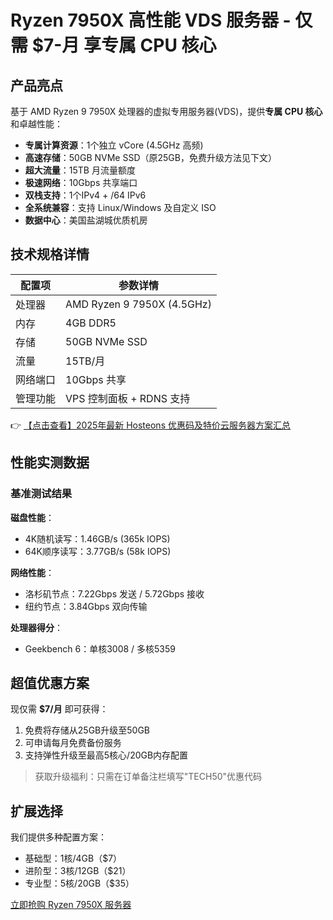 # Ryzen 7950X 高性能 VDS 服务器 - 仅需 $7-月 享专属 CPU 核心

## 产品亮点
基于 AMD Ryzen 9 7950X 处理器的虚拟专用服务器(VDS)，提供**专属 CPU 核心**和卓越性能：

- **专属计算资源**：1个独立 vCore (4.5GHz 高频)
- **高速存储**：50GB NVMe SSD（原25GB，免费升级方法见下文）
- **超大流量**：15TB 月流量额度
- **极速网络**：10Gbps 共享端口
- **双栈支持**：1个IPv4 + /64 IPv6
- **全系统兼容**：支持 Linux/Windows 及自定义 ISO
- **数据中心**：美国盐湖城优质机房

## 技术规格详情
| 配置项       | 参数详情                  |
|--------------|-------------------------|
| 处理器       | AMD Ryzen 9 7950X (4.5GHz) |
| 内存         | 4GB DDR5                |
| 存储         | 50GB NVMe SSD           |
| 流量         | 15TB/月                 |
| 网络端口     | 10Gbps 共享             |
| 管理功能     | VPS 控制面板 + RDNS 支持 |

👉 [【点击查看】2025年最新 Hosteons 优惠码及特价云服务器方案汇总](https://bit.ly/hosteons)

## 性能实测数据
### 基准测试结果
**磁盘性能**：
- 4K随机读写：1.46GB/s (365k IOPS)
- 64K顺序读写：3.77GB/s (58k IOPS)

**网络性能**：
- 洛杉矶节点：7.22Gbps 发送 / 5.72Gbps 接收
- 纽约节点：3.84Gbps 双向传输

**处理器得分**：
- Geekbench 6：单核3008 / 多核5359

## 超值优惠方案
现仅需 **$7/月** 即可获得：
1. 免费将存储从25GB升级至50GB
2. 可申请每月免费备份服务
3. 支持弹性升级至最高5核心/20GB内存配置

> 获取升级福利：只需在订单备注栏填写"TECH50"优惠代码

## 扩展选择
我们提供多种配置方案：
- 基础型：1核/4GB（$7）
- 进阶型：3核/12GB（$21）
- 专业型：5核/20GB（$35）

[立即抢购 Ryzen 7950X 服务器](https://bit.ly/hosteons)